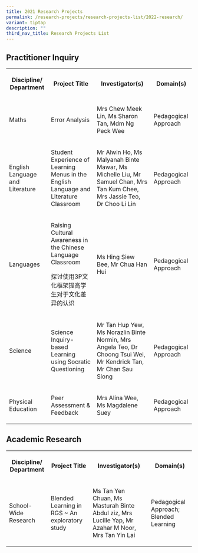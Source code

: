 ```yaml
---
title: 2021 Research Projects
permalink: /research-projects/research-projects-list/2022-research/
variant: tiptap
description: ""
third_nav_title: Research Projects List
---
```

<h2>Practitioner Inquiry</h2>
<table>
<tbody>
<tr>
<th rowspan="1" colspan="1">
<p>Discipline/ Department</p>
</th>
<th rowspan="1" colspan="1">
<p>Project Title</p>
</th>
<th rowspan="1" colspan="1">
<p>Investigator(s)</p>
</th>
<th rowspan="1" colspan="1">
<p>Domain(s)</p>
</th>
</tr>
<tr>
<td rowspan="1" colspan="1">
<p>Maths</p>
</td>
<td rowspan="1" colspan="1">
<p>Error Analysis</p>
</td>
<td rowspan="1" colspan="1">
<p>Mrs Chew Meek Lin, Ms Sharon Tan, Mdm Ng Peck Wee</p>
</td>
<td rowspan="1" colspan="1">
<p>Pedagogical Approach</p>
</td>
</tr>
<tr>
<td rowspan="1" colspan="1">
<p>English Language and Literature</p>
</td>
<td rowspan="1" colspan="1">
<p>Student Experience of Learning Menus in the English Language and Literature
Classroom</p>
</td>
<td rowspan="1" colspan="1">
<p>Mr Alwin Ho, Ms Malyanah Binte Mawar, Ms Michelle Liu, Mr Samuel Chan,
Mrs Tan Kum Chee, Mrs Jassie Teo, Dr Choo Li Lin</p>
</td>
<td rowspan="1" colspan="1">
<p>Pedagogical Approach</p>
</td>
</tr>
<tr>
<td rowspan="1" colspan="1">
<p>Languages</p>
</td>
<td rowspan="1" colspan="1">
<p>Raising Cultural Awareness in the Chinese Language Classroom</p>
<p>探讨使用3P文化框架提高学生对于文化差异的认识</p>
<p></p>
</td>
<td rowspan="1" colspan="1">
<p>Ms Hing Siew Bee, Mr Chua Han Hui</p>
</td>
<td rowspan="1" colspan="1">
<p>Pedagogical Approach</p>
</td>
</tr>
<tr>
<td rowspan="1" colspan="1">
<p>Science</p>
</td>
<td rowspan="1" colspan="1">
<p>Science Inquiry-based Learning using Socratic Questioning</p>
</td>
<td rowspan="1" colspan="1">
<p>Mr Tan Hup Yew, Ms Norazlin Binte Normin, Mrs Angela Teo, Dr Choong Tsui
Wei, Mr Kendrick Tan, Mr Chan Sau Siong</p>
<p></p>
</td>
<td rowspan="1" colspan="1">
<p>Pedagogical Approach</p>
</td>
</tr>
<tr>
<td rowspan="1" colspan="1">
<p>Physical Education</p>
</td>
<td rowspan="1" colspan="1">
<p>Peer Assessment &amp; Feedback</p>
<p></p>
</td>
<td rowspan="1" colspan="1">
<p>Mrs Alina Wee, Ms Magdalene Suey</p>
</td>
<td rowspan="1" colspan="1">
<p>Pedagogical Approach</p>
</td>
</tr>
</tbody>
</table>
<h2>Academic Research</h2>
<table>
<tbody>
<tr>
<th rowspan="1" colspan="1">
<p>Discipline/ Department</p>
</th>
<th rowspan="1" colspan="1">
<p>Project Title</p>
</th>
<th rowspan="1" colspan="1">
<p>Investigator(s)</p>
</th>
<th rowspan="1" colspan="1">
<p>Domain(s)</p>
</th>
</tr>
<tr>
<td rowspan="1" colspan="1">
<p>School-Wide Research</p>
</td>
<td rowspan="1" colspan="1">
<p>Blended Learning in RGS ~ An exploratory study</p>
</td>
<td rowspan="1" colspan="1">
<p>Ms Tan Yen Chuan, Ms Masturah Binte Abdul ziz, Mrs Lucille Yap, Mr Azahar
M Noor, Mrs Tan Yin Lai</p>
</td>
<td rowspan="1" colspan="1">
<p>Pedagogical Approach; Blended Learning</p>
</td>
</tr>
</tbody>
</table>
<p></p>